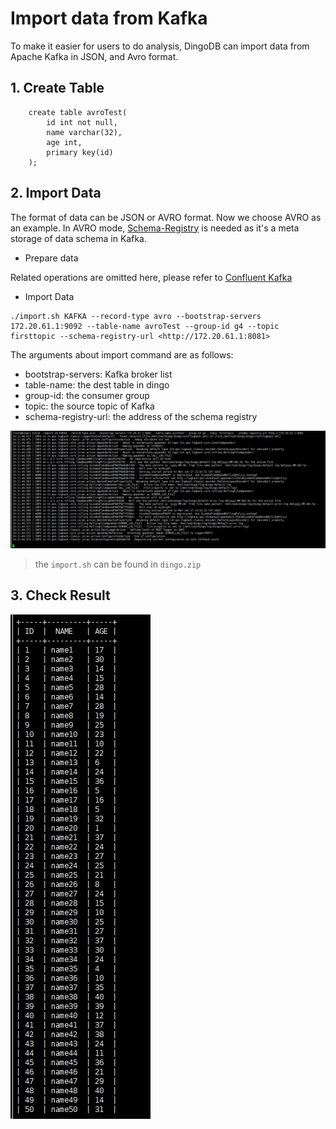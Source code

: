 # Import data from Kafka

To make it easier for users to do analysis, DingoDB can import data from Apache Kafka in JSON, and Avro format.

## 1. Create Table

```shell
    create table avroTest(
        id int not null, 
        name varchar(32), 
        age int, 
        primary key(id)
    );
```

## 2. Import Data

The format of data can be JSON or AVRO format. Now we choose AVRO as an example. In AVRO mode, [Schema-Registry](https://docs.confluent.io/platform/current/schema-registry/index.html) is needed as it's a meta storage of data schema in Kafka.

- Prepare data

Related operations are omitted here, please refer to [Confluent Kafka](https://developer.confluent.io/quickstart/kafka-on-confluent-cloud/)

- Import Data


```shell
./import.sh KAFKA --record-type avro --bootstrap-servers 172.20.61.1:9092 --table-name avroTest --group-id g4 --topic firsttopic --schema-registry-url <http://172.20.61.1:8081>
```

The arguments about import command are as follows:

- bootstrap-servers: Kafka broker list
- table-name: the dest table in dingo
- group-id: the consumer group
- topic: the source topic of Kafka
- schema-registry-url: the address of the schema registry

![](../en/images/import_data_using_kafka.jpg)

> the `import.sh` can be found in `dingo.zip`


## 3. Check Result

![](../en/images/check_import_data_using_kafka.jpg)
